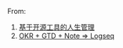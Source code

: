 From: 
1. [基于开源工具的人生管理](https://insights.thoughtworks.cn/life-management-based-on-open-source/)
2. [OKR + GTD + Note => Logseq](https://www.bmpi.dev/self/okr-gtd-note-logseq/)

